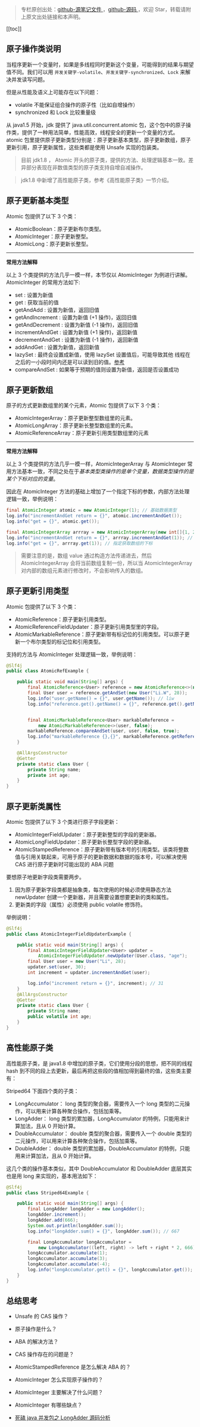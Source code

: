 > 专栏原创出处：[github-源笔记文件 ](https://github.com/GourdErwa/review-notes/tree/master/language/java-concurrency) ，[github-源码 ](https://github.com/GourdErwa/java-advanced/tree/master/java-concurrency)，欢迎 Star，转载请附上原文出处链接和本声明。

[[toc]]
## 原子操作类说明
当程序更新一个变量时，如果是多线程同时更新这个变量，可能得到的结果与期望值不同。我们可以用 `并发关键字-volatile`、`并发关键字-synchronized`、`Lock` 来解决并发读写问题。

但是从性能及语义上可能存在以下问题：
- volatile 不能保证组合操作的原子性（比如自增操作）
- synchronized 和 Lock 比较重量级

从 java1.5 开始，jdk 提供了 java.util.concurrent.atomic 包，这个包中的原子操作类，提供了一种用法简单，性能高效，线程安全的更新一个变量的方式。
atomic 包里提供原子更新类型分别是：原子更新基本类型，原子更新数组，原子更新引用，原子更新属性，这些类都是使用 Unsafe 实现的包装类。

> 目前 jdk1.8 ， Atomic 开头的原子类，提供的方法、处理逻辑基本一致。差异部分表现在非数值类型的原子类支持自增自减操作。

> jdk1.8 中新增了高性能原子类，参考《高性能原子类》一节介绍。
## 原子更新基本类型
Atomic 包提供了以下 3 个类：
- AtomicBoolean：原子更新布尔类型。
- AtomicInteger：原子更新整型。
- AtomicLong：原子更新长整型。

***
**常用方法解释**

以上 3 个类提供的方法几乎一模一样，本节仅以 AtomicInteger 为例进行讲解。AtomicInteger 的常用方法如下:
- set : 设置为新值
- get : 获取当前的值
- getAndAdd : 设置为新值，返回旧值
- getAndIncrement : 设置为新值 (+1 操作)，返回旧值
- getAndDecrement : 设置为新值 (-1 操作)，返回旧值
- incrementAndGet : 设置为新值 (+1 操作)，返回新值
- decrementAndGet : 设置为新值 (-1 操作)，返回新值
- addAndGet : 设置为新值，返回新值
- lazySet : 最终会设置成新值，使用 lazySet 设置值后，可能导致其他 线程在之后的一小段时间内还是可以读到旧的值。[参考 ](http://ifeve.com/how-does-atomiclong-lazyset-work/)
- compareAndSet : 如果等于预期的值则设置为新值，返回是否设置成功

## 原子更新数组
原子的方式更新数组里的某个元素，Atomic 包提供了以下 3 个类：
- AtomicIntegerArray：原子更新整型数组里的元素。
- AtomicLongArray：原子更新长整型数组里的元素。
- AtomicReferenceArray：原子更新引用类型数组里的元素
***
**常用方法解释**

以上 3 个类提供的方法几乎一模一样，AtomicIntegerArray 与 AtomicInteger 常用方法基本一致，不同之处在于*基本类型类操作的是单个变量，数据类型操作的是某个下标对应的变量*。

因此在 AtomicInteger 方法的基础上增加了一个指定下标的参数，内部方法处理逻辑一致，举例说明：
```java
final AtomicInteger atomic = new AtomicInteger(1); // 基础数据类型
log.info("incrementAndGet return = {}", atomic.incrementAndGet());
log.info("get = {}", atomic.get());

final AtomicIntegerArray arrray = new AtomicIntegerArray(new int[]{1, 2, 3}); // 数组类型
log.info("incrementAndGet return = {}", arrray.incrementAndGet(1)); // 指定修改数组的下标
log.info("get = {}", arrray.get(1)); // 指定获取数组的下标
```
> 需要注意的是，数组 value 通过构造方法传递进去，然后 AtomicIntegerArray 会将当前数组复制一份，所以当 AtomicIntegerArray 对内部的数组元素进行修改时，不会影响传入的数组。
>
## 原子更新引用类型
Atomic 包提供了以下 3 个类：
- AtomicReference：原子更新引用类型。
- AtomicReferenceFieldUpdater：原子更新引用类型里的字段。
- AtomicMarkableReference：原子更新带有标记位的引用类型。可以原子更新一个布尔类型的标记位和引用类型。

支持的方法与 AtomicInteger 处理逻辑一致，举例说明：
```java
@Slf4j
public class AtomicRefExample {

    public static void main(String[] args) {
        final AtomicReference<User> reference = new AtomicReference<>(new User("liw", 28));
        final User user = reference.getAndSet(new User("Li.W", 28));
        log.info("user.getName() = {}", user.getName()); // liw
        log.info("reference.get().getName() = {}", reference.get().getName()); // Li.W


        final AtomicMarkableReference<User> markableReference =
            new AtomicMarkableReference<>(user, false);
        markableReference.compareAndSet(user, user, false, true);
        log.info("markableReference {},{}", markableReference.getReference(), markableReference.isMarked()); // true
    }

    @AllArgsConstructor
    @Getter
    private static class User {
        private String name;
        private int age;
    }
}
```
## 原子更新类属性
Atomic 包提供了以下 3 个类进行原子字段更新：
- AtomicIntegerFieldUpdater：原子更新整型的字段的更新器。
- AtomicLongFieldUpdater：原子更新长整型字段的更新器。
- AtomicStampedReference：原子更新带有版本号的引用类型。该类将整数值与引用关联起来，可用于原子的更新数据和数据的版本号，可以解决使用 CAS 进行原子更新时可能出现的 ABA 问题

要想原子地更新字段类需要两步。
1. 因为原子更新字段类都是抽象类，每次使用的时候必须使用静态方法 newUpdater 创建一个更新器，并且需要设置想要更新的类和属性。
2. 更新类的字段（属性）必须使用 public volatile 修饰符。

举例说明：
```java
@Slf4j
public class AtomicIntegerFieldUpdaterExample {

    public static void main(String[] args) {
        final AtomicIntegerFieldUpdater<User> updater =
            AtomicIntegerFieldUpdater.newUpdater(User.class, "age");
        final User user = new User("Li", 28);
        updater.set(user, 30);
        int increment = updater.incrementAndGet(user);

        log.info("increment return = {}", increment); // 31
    }
    @AllArgsConstructor
    @Getter
    private static class User {
        private String name;
        public volatile int age;
    }
}
```

## 高性能原子类
高性能原子类，是 java1.8 中增加的原子类，它们使用分段的思想，把不同的线程 hash 到不同的段上去更新，最后再把这些段的值相加得到最终的值，这些类主要有：

Striped64 下面四个类的子类：
- LongAccumulator： long 类型的聚合器，需要传入一个 long 类型的二元操作，可以用来计算各种聚合操作，包括加乘等。
- LongAdder： long 类型的累加器，LongAccumulator 的特例，只能用来计算加法，且从 0 开始计算。
- DoubleAccumulator： double 类型的聚合器，需要传入一个 double 类型的二元操作，可以用来计算各种聚合操作，包括加乘等。
- DoubleAdder： double 类型的累加器，DoubleAccumulator 的特例，只能用来计算加法，且从 0 开始计算。

这几个类的操作基本类似，其中 DoubleAccumulator 和 DoubleAdder 底层其实也是用 long 来实现的，基本用法如下：
```java
@Slf4j
public class Striped64Example {

    public static void main(String[] args) {
        final LongAdder longAdder = new LongAdder();
        longAdder.increment();
        longAdder.add(666);
        System.out.println(longAdder.sum());
        log.info("longAdder.sum() = {}", longAdder.sum()); // 667

        final LongAccumulator longAccumulator =
            new LongAccumulator((left, right) -> left + right * 2, 666);
        longAccumulator.accumulate(1);
        longAccumulator.accumulate(3);
        longAccumulator.accumulate(-4);
        log.info("longAccumulator.get() = {}", longAccumulator.get()); // 666
    }
}
```

## 总结思考
- Unsafe 的 CAS 操作？
- 原子操作是什么？
- ABA 的解决方法？
- CAS 操作存在的问题是？
- AtomicStampedReference 是怎么解决 ABA 的？
- AtomicInteger 怎么实现原子操作的？
- AtomicInteger 主要解决了什么问题？
- AtomicInteger 有哪些缺点？

- [死磕 java 并发包之 LongAdder 源码分析 ](https://mp.weixin.qq.com/s/_-z1Bz2iMiK1tQnaDD4N6Q)